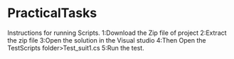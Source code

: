 # PracticalTasks
Instructions for running Scripts.
1:Download the Zip file of project 
2:Extract the zip file
3:Open the solution in the Visual studio
4:Then Open the TestScripts folder>Test_suit1.cs
5:Run the test.
